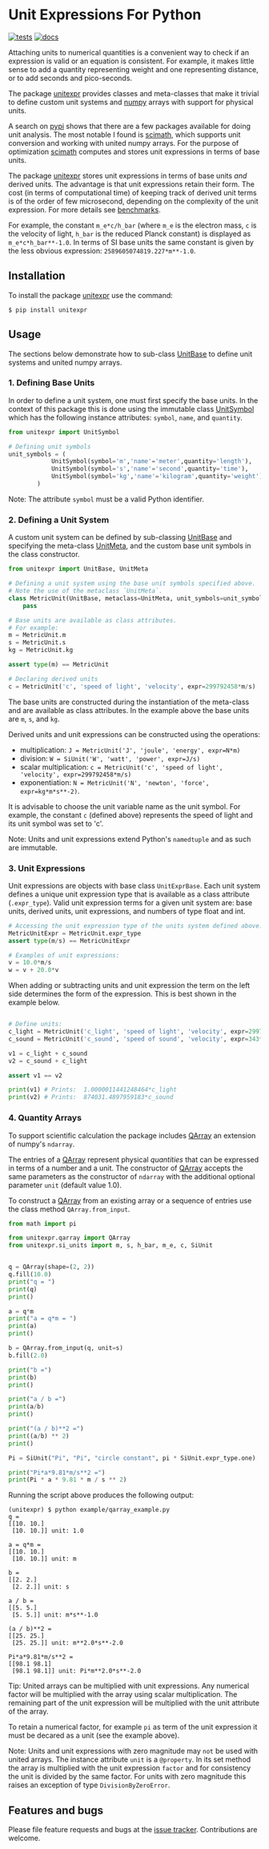 # Unit Expressions For Python
[![tests](https://github.com/simphotonics/unitexpr/actions/workflows/test.yml/badge.svg)](https://github.com/simphotonics/unitexpr/actions/workflows/test.yml)
[![docs](https://raw.githubusercontent.com/simphotonics/unitexpr/main/images/docs-badge.svg)](https://unitexpr.simphotonics.com)

Attaching units to numerical quantities is a convenient way to check if
an expression is valid or an equation is consistent.
For example, it makes little sense to add a quantity
representing weight and one representing distance, or to
add seconds and pico-seconds.

The package [unitexpr][unitexpr] provides classes and meta-classes that
make it trivial to define custom unit systems and [numpy][numpy] arrays
with support for physical units.

A search on [pypi][pypi] shows that there are a few packages available
for doing unit analysis. The most notable I found is [scimath][scimath],
which supports unit conversion and working with united numpy arrays.
For the purpose of optimization [scimath][scimath] computes and stores unit
expressions in terms of base units.

The package [unitexpr][unitexpr] stores unit expressions in terms of
base units *and* derived units. The advantage is that unit expressions
retain their form. The cost (in terms of computational time) of keeping
track of derived unit terms is of the order of few microsecond, depending
on the complexity of the unit expression. For more details see
[benchmarks][benchmarks].

For example, the constant `m_e*c/h_bar` (where `m_e` is
the electron mass, `c` is the velocity of light, `h_bar` is the
reduced Planck constant) is displayed as `m_e*c*h_bar**-1.0`. In
terms of SI base units the same constant is given by
the less obvious expression: `2589605074819.227*m**-1.0`.



## Installation

To install the package [unitexpr][unitexpr] use the command:
```Console
$ pip install unitexpr
```

## Usage

The sections below demonstrate how to sub-class [UnitBase][UnitBase]
to define unit systems and united numpy arrays.

### 1. Defining Base Units

In order to define a unit system, one must first specify the
base units. In the context of this package this is done using
the immutable class [UnitSymbol][UnitSymbol] which has
the following instance attributes: `symbol`, `name`, and `quantity`.
``` Python
from unitexpr import UnitSymbol

# Defining unit symbols
unit_symbols = (
            UnitSymbol(symbol='m','name'='meter',quantity='length'),
            UnitSymbol(symbol='s','name'='second',quantity='time'),
            UnitSymbol(symbol='kg','name'='kilogram',quantity='weight')
        )
```
Note: The attribute `symbol` must be a valid Python identifier.

### 2. Defining a Unit System

A custom unit system can be defined by sub-classing [UnitBase][UnitBase]
and specifying the meta-class [UnitMeta][UnitMeta], and the
custom base unit symbols in the class constructor.

```Python
from unitexpr import UnitBase, UnitMeta

# Defining a unit system using the base unit symbols specified above.
# Note the use of the metaclass `UnitMeta`.
class MetricUnit(UnitBase, metaclass=UnitMeta, unit_symbols=unit_symbols):
    pass

# Base units are available as class attributes.
# For example:
m = MetricUnit.m
s = MetricUnit.s
kg = MetricUnit.kg

assert type(m) == MetricUnit

# Declaring derived units
c = MetricUnit('c', 'speed of light', 'velocity', expr=299792458*m/s)
```
The base units are constructed during the instantiation of the meta-class
and are available as class attributes. In the example above the
base units are `m`, `s`, and `kg`.

Derived units and unit expressions can be constructed using the operations:
- multiplication: `J = MetricUnit('J', 'joule', 'energy', expr=N*m)`
- division: `W = SiUnit('W', 'watt', 'power', expr=J/s)`
- scalar multiplication: `c = MetricUnit('c', 'speed of light', 'velocity', expr=299792458*m/s)`
- exponentiation: `N = MetricUnit('N', 'newton', 'force', expr=kg*m*s**-2)`.

It is advisable to choose the unit variable name as the unit symbol. For example,
the constant `c` (defined above) represents
the speed of light and its unit symbol was set to 'c'.

Note: Units and unit expressions extend Python's `namedtuple` and as such are immutable.

### 3. Unit Expressions

Unit expressions are objects with base class `UnitExprBase`.
Each unit system defines a unique unit expression type
that is available as a class attribute
(`.expr_type`). Valid unit expression terms for a given unit system are:
base units, derived units, unit expressions, and numbers of type float and int.

``` python
# Accessing the unit expression type of the units system defined above:
MetricUnitExpr = MetricUnit.expr_type
assert type(m/s) == MetricUnitExpr

# Examples of unit expressions:
v = 10.0*m/s
w = v + 20.0*v
```

When adding or subtracting units and unit expression the term on the left
side determines the form of the expression. This is best shown in the example
below.
``` python

# Define units:
c_light = MetricUnit('c_light', 'speed of light', 'velocity', expr=299792458*m/s)
c_sound = MetricUnit('c_sound', 'speed of sound', 'velocity', expr=343*m/s)

v1 = c_light + c_sound
v2 = c_sound + c_light

assert v1 == v2

print(v1) # Prints:  1.0000011441248464*c_light
print(v2) # Prints:  874031.4897959183*c_sound
```


### 4. Quantity Arrays

To support scientific calculation
the package includes [QArray][QArray]
an extension of numpy's `ndarray`.

The entries of a [QArray][QArray] represent
physical *quantities* that can be expressed in terms of a
number and a unit.  The constructor of [QArray][QArray]
accepts the same parameters as the constructor of `ndarray` with
the additional optional parameter `unit` (default value 1.0).

To construct a [QArray][QArray] from an existing array or
a sequence of entries use the class method `QArray.from_input`.


```Python
from math import pi

from unitexpr.qarray import QArray
from unitexpr.si_units import m, s, h_bar, m_e, c, SiUnit


q = QArray(shape=(2, 2))
q.fill(10.0)
print("q = ")
print(q)
print()

a = q*m
print("a = q*m = ")
print(a)
print()

b = QArray.from_input(q, unit=s)
b.fill(2.0)

print("b =")
print(b)
print()

print("a / b =")
print(a/b)
print()

print("(a / b)**2 =")
print((a/b) ** 2)
print()

Pi = SiUnit("Pi", "Pi", "circle constant", pi * SiUnit.expr_type.one)

print("Pi*a*9.81*m/s**2 =")
print(Pi * a * 9.81 * m / s ** 2)
```
Running the script above produces the following output:
``` Console
(unitexpr) $ python example/qarray_example.py
q =
[[10. 10.]
 [10. 10.]] unit: 1.0

a = q*m =
[[10. 10.]
 [10. 10.]] unit: m

b =
[[2. 2.]
 [2. 2.]] unit: s

a / b =
[[5. 5.]
 [5. 5.]] unit: m*s**-1.0

(a / b)**2 =
[[25. 25.]
 [25. 25.]] unit: m**2.0*s**-2.0

Pi*a*9.81*m/s**2 =
[[98.1 98.1]
 [98.1 98.1]] unit: Pi*m**2.0*s**-2.0
```

Tip: United arrays can be multiplied with unit expressions.
Any numerical factor will be multiplied with the array using scalar
multiplication. The remaining part of the unit expression will be
multiplied with the unit attribute of the array.

To retain a numerical factor, for example `pi` as term of the
unit expression it must be decared as a unit (see the example
above).

Note: Units and unit expressions with zero magnitude
may `not` be used with united arrays.
The instance attribute `unit` is a `@property`. In its set method the
array is multiplied with the unit expression `factor` and for consistency the
unit is divided by the same factor. For units with zero magnitude this
raises an exception of type `DivisionByZeroError`.


## Features and bugs

Please file feature requests and bugs at the [issue tracker].
Contributions are welcome.

[issue tracker]: https://github.com/simphotonics/unitexpr/issues

<!-- [benchmarks]: benchmarks -->
[benchmarks]: https://unitexpr.simphotonics.com/benchmarks

[numpy]: https://pypi.org/project/numpy/

[pypi]: https:://pypi.org

[pytest]: https://pypi.org/project/pytest/

[scimath]: https://pypi.org/project/scimath

[unitexpr]: https://github.com/simphotonics/unitexpr

[UnitSymbol]: http://unitexpr.simphotonics.com/reference/unitexpr/unit_symbol/#UnitSymbol

[UnitBase]: http://unitexpr.simphotonics.com/reference/unitexpr/unit/#UnitBase

[UnitExprBase]: http://unitexpr.simphotonics.com/reference/unitexpr/_unit_expr/#UnitExprBase

[UnitMeta]: http://unitexpr.simphotonics.com/reference/unitexpr/unit/#UnitMeta

[QArray]: http://unitexpr.simphotonics.com/reference/unitexpr/qarray/#QArray
